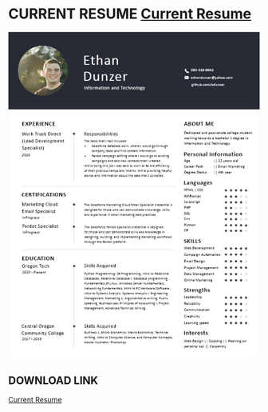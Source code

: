 # CURRENT RESUME <a href="https://github.com/edunzer/CURRENT_RESUME/raw/main/Resume%203.4.0.pdf">Current Resume</a>
<a href="https://github.com/edunzer/CURRENT_RESUME/blob/main/Resume%203.4.0.pdf"><img src="https://github.com/edunzer/CURRENT_RESUME/blob/main/Resume%203.4.0.jpg" width="950"></a>
## DOWNLOAD LINK
<a href="https://github.com/edunzer/CURRENT_RESUME/raw/main/Resume%203.4.0.pdf">Current Resume</a>
